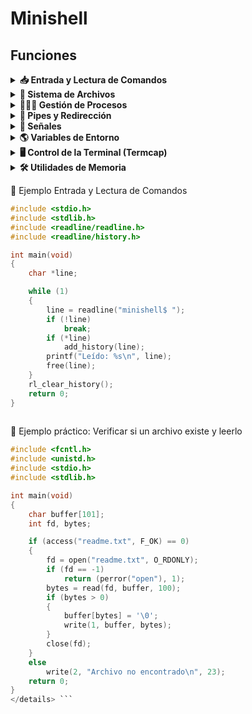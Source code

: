 # Minishell
 
 ## Funciones
 
 <details>
 <summary><strong>📥 Entrada y Lectura de Comandos</strong></summary>
 
 <br>
 
 | Función                         | Descripción                                                                                             | Uso común                                                         | Uso con código                                                   |
 |----------------------------------|---------------------------------------------------------------------------------------------------------|--------------------------------------------------------------------|------------------------------------------------------------------|
 | `readline(prompt)`              | Muestra el prompt y lee una línea de entrada del usuario. Devuelve un puntero a la línea leída.         | Leer comandos del usuario con edición de línea                    | `char *s = readline("mini$ ");`                                 |
 | `add_history(line)`             | Añade la línea al historial de comandos. Útil para usar las flechas ↑ y ↓.                              | Guardar comandos ejecutados para navegación en el historial       | `if (*s) add_history(s);`                                       |
 | `rl_clear_history()`            | Limpia el historial de readline liberando memoria.                                                      | Limpiar historial al salir del programa                           | `rl_clear_history();`                                           |
 | `rl_on_new_line()`              | Notifica a readline que comienza una nueva línea. Útil al manejar señales.                              | Preparar readline tras una interrupción con Ctrl+C                | `rl_on_new_line();`                                             |
 | `rl_replace_line(text, undo)`  | Reemplaza la línea actual por `text`. `undo` borra el historial de deshacer si es 1.                    | Borrar o reemplazar el texto actual en la línea de entrada        | `rl_replace_line("", 0);`                                       |
 | `rl_redisplay()`                | Redibuja el prompt y la línea actual.                                                                   | Refrescar el prompt en pantalla tras una señal                    | `rl_redisplay();`                                               |
 | `isatty(fd)`                    | Devuelve 1 si el descriptor es un terminal, 0 si no.                                                    | Comprobar si la entrada es interactiva                            | `if (isatty(STDIN_FILENO))`                                     |
 | `ttyname(fd)`                   | Devuelve el nombre del terminal asociado con el descriptor.                                             | Obtener el nombre del terminal, útil para depuración              | `char *name = ttyname(0);`                                      |
 | `ttyslot()`                     | Devuelve el número de terminal del proceso actual.                                                      | Rara vez usada, identificación del terminal                       | `int slot = ttyslot();`                                         |
 | `ioctl(fd, request)`           | Envía comandos de control al dispositivo. Común para detectar tamaño del terminal (`TIOCGWINSZ`).       | Saber cuántas columnas tiene la terminal, útil para el layout     | `ioctl(1, TIOCGWINSZ, &w);`                                     |
```c
#include <stdio.h>
#include <stdlib.h>
#include <readline/readline.h>
#include <readline/history.h>

int main(void)
{
    char *line;

    while (1)
    {
        line = readline("minishell$ ");
        if (!line)
            break;
        if (*line)
            add_history(line);
        printf("Leído: %s\n", line);
        free(line);
    }
    rl_clear_history();
    return 0;
}
 
```

 <summary><strong>💬 Entrada/Salida Básica</strong></summary>
 
 <br>
 
 | Función       | Descripción                                                                  | Uso común                            | Uso con código                        |
 |---------------|------------------------------------------------------------------------------|---------------------------------------|----------------------------------------|
 | `printf`      | Imprime texto formateado a la salida estándar.                              | Mensajes de debug o salida del shell | `printf("Hola %s\n", nombre);`        |
 | `write`       | Escribe directamente en un descriptor de archivo (stdout, stderr, etc.).    | Imprimir sin usar stdio              | `write(1, "Hola\n", 5);`              |
 | `perror`      | Muestra un mensaje de error basado en `errno`.                              | Reportar errores de sistema          | `perror("open");`                     |
 | `strerror`    | Devuelve un string que describe un código de error.                         | Mostrar mensaje de error personalizado | `char *msg = strerror(errno);`        |

🧪 Ejemplo práctico: Verificar si un archivo existe y leerlo

```c
#include <fcntl.h>
#include <unistd.h>
#include <stdio.h>
#include <stdlib.h>

int main(void)
{
    char buffer[101];
    int fd, bytes;

    if (access("readme.txt", F_OK) == 0)
    {
        fd = open("readme.txt", O_RDONLY);
        if (fd == -1)
            return (perror("open"), 1);
        bytes = read(fd, buffer, 100);
        if (bytes > 0)
        {
            buffer[bytes] = '\0';
            write(1, buffer, bytes);
        }
        close(fd);
    }
    else
        write(2, "Archivo no encontrado\n", 23);
    return 0;
}
 
```

 </details>

 
 </details> <details> <summary><strong>📁 Sistema de Archivos</strong></summary>
 
   | Función   | Uso                                                  |
 |-----------|-------------------------------------------------------|
 | `open`    | Abrir archivos                                        |
 | `read`    | Leer archivos o entrada                               |
 | `close`   | Cerrar archivos                                       |
 | `access`  | Comprobar permisos de archivos                        |
 | `unlink`  | Eliminar un archivo                                   |
 | `stat`    | Obtener información de un archivo                     |
 | `lstat`   | Como `stat`, pero sin seguir enlaces simbólicos       |
 | `fstat`   | Como `stat`, pero desde descriptor de archivo         |
 | `opendir` | Abrir un directorio                                   |
 | `readdir` | Leer entradas de un directorio                        |
 | `closedir`| Cerrar un directorio                                  |
 | `getcwd`  | Obtener el directorio actual                          |
 | `chdir`   | Cambiar de directorio                                 |
 
 </details> <details> <summary><strong>👨‍👧‍👦 Gestión de Procesos</strong></summary>
 
   | Función    | Uso                                                 |
 |------------|------------------------------------------------------|
 | `fork`     | Crear un nuevo proceso hijo                          |
 | `execve`   | Ejecutar un nuevo programa                           |
 | `wait`     | Esperar a que termine un hijo                        |
 | `waitpid`  | Esperar a un hijo específico                         |
 | `wait3`    | Igual que `wait`, pero con más info (uso de recursos)|
 | `wait4`    | Como `wait3`, pero permite más control               |
 | `exit`     | Terminar el proceso actual                           |
 | `kill`     | Enviar señales a un proceso                          |
 
 </details> <details> <summary><strong>🔀 Pipes y Redirección</strong></summary>
 
   | Función  | Uso                                        |
 |----------|---------------------------------------------|
 | `dup`    | Duplicar un descriptor de archivo           |
 | `dup2`   | Duplicar y redirigir un descriptor          |
 | `pipe`   | Crear un pipe (comunicación entre procesos) |
 
 </details> <details> <summary><strong>🧠 Señales</strong></summary>
 
   | Función        | Uso                                               |
 |----------------|----------------------------------------------------|
 | `signal`       | Establecer un manejador de señales                 |
 | `sigaction`    | Manejador de señales avanzado                      |
 | `sigemptyset`  | Inicializar un conjunto de señales vacío           |
 | `sigaddset`    | Añadir señales a un conjunto                       |
 
 
 </details> <details> <summary><strong>🌎 Variables de Entorno</strong></summary>
 
   | Función  | Uso                                      |
 |----------|-------------------------------------------|
 | `getenv` | Obtener el valor de una variable de entorno |
 
 </details> <details> <summary><strong>🖥️ Control de la Terminal (Termcap)</strong></summary>
 
   | Función     | Uso                                                   |
 |-------------|--------------------------------------------------------|
 | `tcgetattr` | Obtener atributos de la terminal                       |
 | `tcsetattr` | Establecer atributos de la terminal                    |
 | `tgetent`   | Cargar la base de datos termcap                        |
 | `tgetflag`  | Leer flags del terminal (de termcap)                   |
 | `tgetnum`   | Obtener valores numéricos del terminal (termcap)       |
 | `tgetstr`   | Obtener cadenas del terminal (termcap)                 |
 | `tgoto`     | Posicionar el cursor                                   |
 | `tputs`     | Imprimir secuencias de control del terminal            |
 
 </details> <details> <summary><strong>🛠️ Utilidades de Memoria</strong></summary>
 
   | Función | Uso                                 |
 |--------|--------------------------------------|
 | `malloc` | Reservar memoria dinámica          |
 | `free`   | Liberar memoria                     |
 
 </details>
 
 🧪 Ejemplo Entrada y Lectura de Comandos

```c
#include <stdio.h>
#include <stdlib.h>
#include <readline/readline.h>
#include <readline/history.h>

int main(void)
{
    char *line;

    while (1)
    {
        line = readline("minishell$ ");
        if (!line)
            break;
        if (*line)
            add_history(line);
        printf("Leído: %s\n", line);
        free(line);
    }
    rl_clear_history();
    return 0;
}
 
```
 
 🧪 Ejemplo práctico: Verificar si un archivo existe y leerlo

```c
#include <fcntl.h>
#include <unistd.h>
#include <stdio.h>
#include <stdlib.h>

int main(void)
{
    char buffer[101];
    int fd, bytes;

    if (access("readme.txt", F_OK) == 0)
    {
        fd = open("readme.txt", O_RDONLY);
        if (fd == -1)
            return (perror("open"), 1);
        bytes = read(fd, buffer, 100);
        if (bytes > 0)
        {
            buffer[bytes] = '\0';
            write(1, buffer, bytes);
        }
        close(fd);
    }
    else
        write(2, "Archivo no encontrado\n", 23);
    return 0;
}
</details> ```
